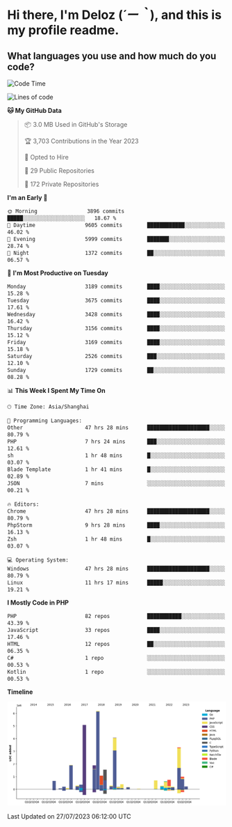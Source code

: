 # **Hi there, I'm Deloz (*´ー｀*), and this is my profile readme.**

## **What languages you use and how much do you code?**

<!--START_SECTION:waka-->
![Code Time](http://img.shields.io/badge/Code%20Time-2%2C007%20hrs%2015%20mins-blue)

![Lines of code](https://img.shields.io/badge/From%20Hello%20World%20I%27ve%20Written-31.5%20million%20lines%20of%20code-blue)

**🐱 My GitHub Data** 

> 📦 3.0 MB Used in GitHub's Storage 
 > 
> 🏆 3,703 Contributions in the Year 2023
 > 
> 💼 Opted to Hire
 > 
> 📜 29 Public Repositories 
 > 
> 🔑 172 Private Repositories 
 > 
**I'm an Early 🐤** 

```text
🌞 Morning                3896 commits        █████░░░░░░░░░░░░░░░░░░░░   18.67 % 
🌆 Daytime                9605 commits        ████████████░░░░░░░░░░░░░   46.02 % 
🌃 Evening                5999 commits        ███████░░░░░░░░░░░░░░░░░░   28.74 % 
🌙 Night                  1372 commits        ██░░░░░░░░░░░░░░░░░░░░░░░   06.57 % 
```
📅 **I'm Most Productive on Tuesday** 

```text
Monday                   3189 commits        ████░░░░░░░░░░░░░░░░░░░░░   15.28 % 
Tuesday                  3675 commits        ████░░░░░░░░░░░░░░░░░░░░░   17.61 % 
Wednesday                3428 commits        ████░░░░░░░░░░░░░░░░░░░░░   16.42 % 
Thursday                 3156 commits        ████░░░░░░░░░░░░░░░░░░░░░   15.12 % 
Friday                   3169 commits        ████░░░░░░░░░░░░░░░░░░░░░   15.18 % 
Saturday                 2526 commits        ███░░░░░░░░░░░░░░░░░░░░░░   12.10 % 
Sunday                   1729 commits        ██░░░░░░░░░░░░░░░░░░░░░░░   08.28 % 
```


📊 **This Week I Spent My Time On** 

```text
🕑︎ Time Zone: Asia/Shanghai

💬 Programming Languages: 
Other                    47 hrs 28 mins      ████████████████████░░░░░   80.79 % 
PHP                      7 hrs 24 mins       ███░░░░░░░░░░░░░░░░░░░░░░   12.61 % 
sh                       1 hr 48 mins        █░░░░░░░░░░░░░░░░░░░░░░░░   03.07 % 
Blade Template           1 hr 41 mins        █░░░░░░░░░░░░░░░░░░░░░░░░   02.89 % 
JSON                     7 mins              ░░░░░░░░░░░░░░░░░░░░░░░░░   00.21 % 

🔥 Editors: 
Chrome                   47 hrs 28 mins      ████████████████████░░░░░   80.79 % 
PhpStorm                 9 hrs 28 mins       ████░░░░░░░░░░░░░░░░░░░░░   16.13 % 
Zsh                      1 hr 48 mins        █░░░░░░░░░░░░░░░░░░░░░░░░   03.07 % 

💻 Operating System: 
Windows                  47 hrs 28 mins      ████████████████████░░░░░   80.79 % 
Linux                    11 hrs 17 mins      █████░░░░░░░░░░░░░░░░░░░░   19.21 % 
```

**I Mostly Code in PHP** 

```text
PHP                      82 repos            ███████████░░░░░░░░░░░░░░   43.39 % 
JavaScript               33 repos            ████░░░░░░░░░░░░░░░░░░░░░   17.46 % 
HTML                     12 repos            ██░░░░░░░░░░░░░░░░░░░░░░░   06.35 % 
C#                       1 repo              ░░░░░░░░░░░░░░░░░░░░░░░░░   00.53 % 
Kotlin                   1 repo              ░░░░░░░░░░░░░░░░░░░░░░░░░   00.53 % 
```



**Timeline**

![Lines of Code chart](https://raw.githubusercontent.com/deloz/deloz/main/assets/bar_graph.png)


 Last Updated on 27/07/2023 06:12:00 UTC
<!--END_SECTION:waka-->

